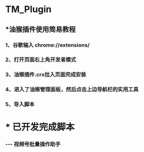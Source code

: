 # TM_Plugin
## *油猴插件使用简易教程
### 1、谷歌输入  chrome://extensions/
### 2、打开页面右上角开发者模式
### 3、油猴插件.crx拉入页面完成安装
### 4、进入了油猴管理面板，然后点击上边导航栏的实用工具
### 5、导入脚本

# * 已开发完成脚本
### --- 视频号批量操作助手


